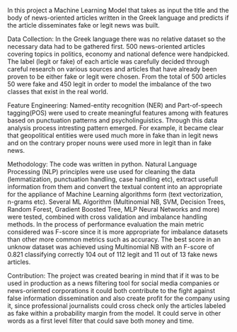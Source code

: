 In this project a Machine Learning Model that takes as input the title and the body of  news-oriented articles written in the Greek language and predicts if the article disseminates fake or legit news was built.

Data Collection:
In the Greek language there was no relative dataset so the necessary data had to be gathered first. 500 news-oriented articles covering topics in politics, economy and national defence were handpicked. The label (legit or fake) of each article was carefully decided through careful research on various sources and articles that have already been proven to be either fake or legit were chosen. From the total of 500 articles 50 were fake and 450 legit in order to model the imbalance of the two classes that exist in the real world.

Feature Engineering:
Named-entity recognition (NER) and Part-of-speech tagging(POS) were used to create meaningful features among with features based on punctuation patterns and psycholinguistics. Through this data analysis process intresting pattern emerged. For example, it became clear that geopolitical entities were used much more in fake than in legit news and on the contrary proper nouns were used more in legit than in fake news. 

Methodology:
The code was written in python. Natural Language Processing (NLP) principles were use used for cleaning the data (lemmatization, punctuation handling, case handling etc), extract usefull information from them and convert the textual content into an appropriate for the appliance of Machine Learning algorithms form (text vectorization, n-grams etc).
Several ML Algorithm (Multinomial NB, SVM, Decision Trees, Random Forest, Gradient Boosted Tree, MLP Neural Networks and more) were tested, combined with cross validation and imbalance handling methods.
In the process of performance evaluation the main metric considered was F-score since it is more appropriate for imbalance datasets than other more common metrics such as accuracy.
The best score in an unknow dataset was achieved using Multinomial NB with an F-score of 0.821 classifying correctly 104 out of 112 legit and 11 out of 13 fake news articles. 

Contribution:
The project was created bearing in mind that if it was to be used in production as a news filtering tool for social media companies or news-oriented corporations it could both contribute to the fight against false information dissemination and also create profit for the company using it, since professional journalists could cross check only the articles labeled as fake within a probability margin from the model. It could serve in other words as a first level filter that could save both money and time.  
